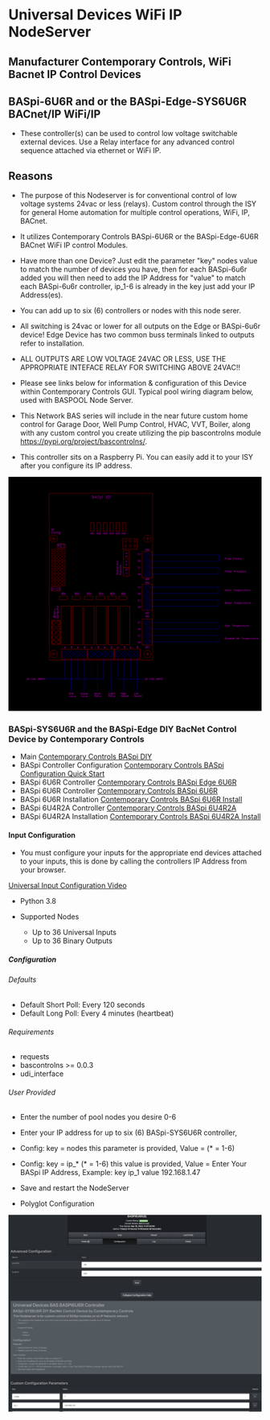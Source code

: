 # Universal Devices WiFi IP NodeServer

## Manufacturer Contemporary Controls, WiFi Bacnet IP Control Devices

## BASpi-6U6R and or the BASpi-Edge-SYS6U6R BACnet/IP WiFi/IP

* These controller(s) can be used to control low voltage switchable external devices. Use a Relay interface for any advanced control sequence attached via ethernet or WiFi IP.

## Reasons

* The purpose of this Nodeserver is for conventional control of low voltage systems 24vac or less (relays). Custom control through the ISY for general Home automation for multiple control operations, WiFi, IP, BACnet.

* It utilizes Contemporary Controls BASpi-6U6R or the BASpi-Edge-6U6R BACnet WiFi IP control Modules.

* Have more than one Device? Just edit the parameter "key" nodes value to match the number of devices you have, then for each BASpi-6u6r added you will then need to add the IP Address for "value" to match each BASpi-6u6r controller, ip_1-6 is already in the key just add your IP Address(es).

* You can add up to six (6) controllers or nodes with this node serer.

* All switching is 24vac or lower for all outputs on the Edge or BASpi-6u6r device! Edge Device has two common buss terminals linked to outputs refer to installation.

* ALL OUTPUTS ARE LOW VOLTAGE 24VAC OR LESS, USE THE APPROPRIATE INTEFACE RELAY FOR SWITCHING ABOVE 24VAC!!

* Please see links below for information & configuration of this Device within Contemporary Controls GUI.
Typical pool wiring diagram below, used with BASPOOL Node Server.

* This Network BAS series will include in the near future custom home control for Garage Door, Well Pump Control, HVAC, VVT, Boiler, along with any custom control you create utilizing the pip bascontrolns module <https://pypi.org/project/bascontrolns/>.

* This controller sits on a Raspberry Pi. You can easily add it to your ISY after you configure its IP address.

![CAD Wiring Example](https://github.com/sjpbailey/udi-poly-baspi-6u6r-python-master-v3/blob/93fcde3c76b8d4da4c819d8b5ce47a0b8e15e041/Archive-images/Pool-CAD.png)

### BASpi-SYS6U6R and the BASpi-Edge DIY BacNet Control Device by Contemporary Controls

* Main
[Contemporary Controls BASpi DIY](https://www.ccontrols.com/basautomation/baspi.htm)
* BASpi Controller Configuration
[Contemporary Controls BASpi Configuration Quick Start](https://www.ccontrols.com/pdf/is/BASPI-QSGuide.pdf)
* BASpi 6U6R Controller
[Contemporary Controls BASpi Edge 6U6R](https://www.ccontrols.com/basautomation/baspiedge.php)
* BASpi 6U6R Controller
[Contemporary Controls BASpi 6U6R](https://www.ccontrols.com/pdf/ds/BASPI-datasheet.pdf)
* BASpi 6U6R Installation
[Contemporary Controls BASpi 6U6R Install](https://www.ccontrols.com/pdf/BASpi-hardware-install-guide.pdf)
* BASpi 6U4R2A Controller
[Contemporary Controls BASpi 6U4R2A](https://www.ccontrols.com/pdf/ds/BASPI-AO2-datasheet.pdf)
* BASpi 6U4R2A Installation
[Contemporary Controls BASpi 6U4R2A Install](https://www.ccontrols.com/pdf/TD180600.pdf)

#### Input Configuration

* You must configure your inputs for the appropriate end devices attached to your inputs, this is done by calling the controllers IP Address from your browser.

[Universal Input Configuration Video](https://www.youtube.com/watch?v=hTd1mR7npP4)

* Python 3.8

* Supported Nodes
  * Up to 36 Universal Inputs
  * Up to 36 Binary Outputs
  
##### Configuration

###### Defaults

* Default Short Poll:  Every 120 seconds
* Default Long Poll: Every 4 minutes (heartbeat)

###### Requirements

* requests
* bascontrolns >= 0.0.3
* udi_interface

###### User Provided

* Enter the number of pool nodes you desire 0-6
* Enter your IP address for up to six (6) BASpi-SYS6U6R controller,
* Config: key = nodes this parameter is provided, Value = (* = 1-6)
* Config: key = ip_* (* = 1-6) this value is provided, Value = Enter Your BASpi IP Address, Example: key ip_1  value 192.168.1.47
* Save and restart the NodeServer

* Polyglot Configuration

![Polyglot Configuration](https://github.com/sjpbailey/udi-poly-baspi-6u6r-python-master-v3/blob/0405c4b5853a0e7afb22bcc76450b732a73f0590/Archive-images/Polyglot-config.png)
